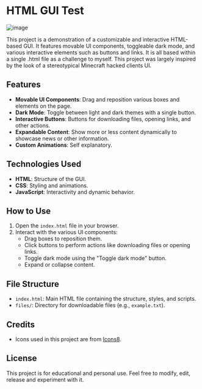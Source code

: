 # HTML GUI Test

![image](https://github.com/user-attachments/assets/1aa56140-8b6d-40c9-9da5-dddc640210b1)


This project is a demonstration of a customizable and interactive HTML-based GUI. It features movable UI components, toggleable dark mode, and various interactive elements such as buttons and links. It is all based within a single .html file as a challenge to myself. This project was largely inspired by the look of a stereotypical Minecraft hacked clients UI.

## Features

- **Movable UI Components**: Drag and reposition various boxes and elements on the page.
- **Dark Mode**: Toggle between light and dark themes with a single button.
- **Interactive Buttons**: Buttons for downloading files, opening links, and other actions.
- **Expandable Content**: Show more or less content dynamically to showcase news or other information.
- **Custom Animations**: Self explanatory.

## Technologies Used

- **HTML**: Structure of the GUI.
- **CSS**: Styling and animations.
- **JavaScript**: Interactivity and dynamic behavior.

## How to Use

1. Open the `index.html` file in your browser.
2. Interact with the various UI components:
   - Drag boxes to reposition them.
   - Click buttons to perform actions like downloading files or opening links.
   - Toggle dark mode using the "Toggle dark mode" button.
   - Expand or collapse content.

## File Structure

- `index.html`: Main HTML file containing the structure, styles, and scripts.
- `files/`: Directory for downloadable files (e.g., `example.txt`).

## Credits

- Icons used in this project are from [Icons8](https://icons8.com/).

## License

This project is for educational and personal use. Feel free to modify, edit, release and experiment with it.
